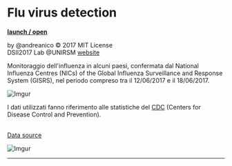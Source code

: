 # Flu virus detection
**[launch / open](https://github.com/andreanico/dsii-2017-unirsm.github.io/tree/master/andreanico/Flu)**

by @andreanico © 2017 MIT License  
DSII2017 Lab @UNIRSM [website](http://dsii-2017-unirsm.github.io)

Monitoraggio dell'influenza in alcuni paesi, confermata dal National Influenza Centres (NICs) of the Global Influenza Surveillance and Response System (GISRS), nel periodo compreso tra il 12/06/2017 e il 18/06/2017.

![Imgur](http://i.imgur.com/HzoRuqK.png)

I dati utilizzati fanno riferimento alle statistiche del [CDC](https://www.cdc.gov/flu/about/disease/us_flu-related_deaths.htm) (Centers for Disease Control and Prevention).

<br>[Data source](http://apps.who.int/flumart/Default?ReportNo=2)</br>


![Imgur](http://i.imgur.com/QRppy7B.png)

----

